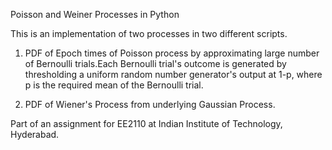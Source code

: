 Poisson and Weiner Processes in Python

This is an implementation of two processes in two different scripts.

1) PDF of Epoch times of Poisson process by approximating large number of Bernoulli trials.Each Bernoulli trial's outcome is generated by thresholding a uniform random number generator's output at 1-p, where p is the required mean of the Bernoulli trial. 

2) PDF of Wiener's Process from underlying Gaussian Process.

Part of an assignment for EE2110 at Indian Institute of Technology, Hyderabad.


